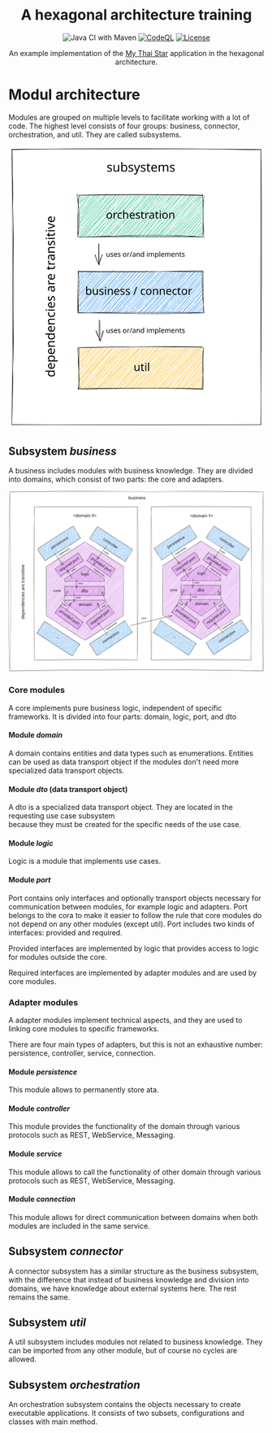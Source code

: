 <div align="center">

# A hexagonal architecture training

![Java CI with Maven](https://github.com/hex-arch-training/hexagonal/actions/workflows/maven.yml/badge.svg)
[![CodeQL](https://github.com/hex-arch-training/hexagonal/workflows/CodeQL/badge.svg)](https://github.com/hex-arch-training/hexagonal/actions?query=workflow%3ACodeQL "Code quality workflow status")
[![License](https://img.shields.io/badge/License-MIT-blue)](#license "Go to license section")

An example implementation of the [My Thai Star](https://devonfw.com/website/pages/docs/master-my-thai-star.asciidoc_technical-design.html)
application in the hexagonal architecture.

</div>


# Modul architecture
Modules are grouped on multiple levels to facilitate working with a lot of code. 
The highest level consists of four groups: business, connector, orchestration,
and util. They are called subsystems.

![Subsystems](./documentation/images/subsystems.svg)

## Subsystem _business_
A business includes modules with business knowledge. 
They are divided into domains, which consist of two parts: the core and adapters.

![Subsystem business](./documentation/images/subsystem-business.svg)

### Core modules
A core implements pure business logic, independent of specific frameworks.
It is divided into four parts: domain, logic, port, and dto

#### Module _domain_
A domain contains entities and data types such as enumerations.
Entities can be used as data transport object if the modules don't need more specialized data transport objects.

#### Module _dto_ (data transport object)
A dto is a specialized data transport object. They are located in the requesting use case subsystem  
because they must be created for the specific needs of the use case.

#### Module _logic_
Logic is a module that implements use cases.

#### Module _port_
Port contains only interfaces and optionally transport objects necessary for communication between modules,
for example logic and adapters. 
Port belongs to the cora to make it easier to follow the rule that core modules do not depend on any other modules 
(except util). Port includes two kinds of interfaces: provided and required.

Provided interfaces are implemented by logic that provides access to logic for modules outside the core.

Required interfaces are implemented by adapter modules and are used by core modules.

### Adapter modules
A adapter modules implement technical aspects, and they are used to linking core modules to specific frameworks.

There are four main types of adapters, but this is not an exhaustive number: 
persistence, controller, service, connection.

#### Module _persistence_
This module allows to permanently store ata.

#### Module _controller_
This module provides the functionality of the domain through various protocols such as REST, WebService, Messaging.

#### Module _service_
This module allows to call the functionality of other domain through various protocols such as REST, WebService, Messaging.

#### Module _connection_
This module allows for direct communication between domains when both modules are included in the same service.

## Subsystem _connector_
A connector subsystem has a similar structure as the business subsystem, 
with the difference that instead of business knowledge and division into domains, 
we have knowledge about external systems here. The rest remains the same.

## Subsystem _util_
A util subsystem includes modules not related to business knowledge. 
They can be imported from any other module, but of course no cycles are allowed.

## Subsystem _orchestration_
An orchestration subsystem contains the objects necessary to create executable applications. 
It consists of two subsets, configurations and classes with main method.